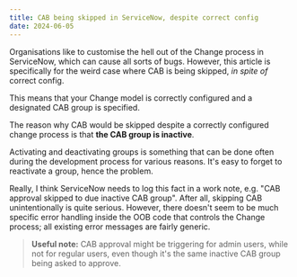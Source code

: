 ```yaml
---
title: CAB being skipped in ServiceNow, despite correct config
date: 2024-06-05
---
```


Organisations like to customise the hell out of the Change process in ServiceNow, which can cause all sorts of bugs. However, this article is specifically for the weird case where CAB is being skipped, _in spite of_ correct config.

This means that your Change model is correctly configured and a designated CAB group is specified.

The reason why CAB would be skipped despite a correctly configured change process is that **the CAB group is inactive**.

Activating and deactivating groups is something that can be done often during the development process for various reasons. It's easy to forget to reactivate a group, hence the problem.

Really, I think ServiceNow needs to log this fact in a work note, e.g. "CAB approval skipped to due inactive CAB group". After all, skipping CAB unintentionally is quite serious. However, there doesn't seem to be much specific error handling inside the OOB code that controls the Change process; all existing error messages are fairly generic.

> **Useful note:** CAB approval might be triggering for admin users, while not for regular users, even though it's the same inactive CAB group being asked to approve.
